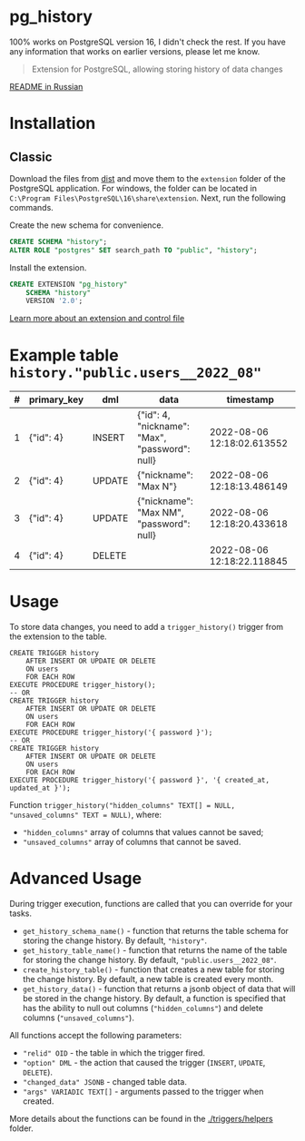 # pg_history

100% works on PostgreSQL version 16, I didn't check the rest.
If you have any information that works on earlier versions, please let me know.

> Extension for PostgreSQL, allowing storing history of data changes

[README in Russian](./README.ru.md)

# Installation

## Classic

Download the files from [dist](./dist) and move them to the `extension`
folder of the PostgreSQL application.
For windows, the folder can be located in
`C:\Program Files\PostgreSQL\16\share\extension`.
Next, run the following commands.

Create the new schema for convenience.

```sql
CREATE SCHEMA "history";
ALTER ROLE "postgres" SET search_path TO "public", "history";
```

Install the extension.

```sql
CREATE EXTENSION "pg_history"
    SCHEMA "history"
    VERSION '2.0';
```

[Learn more about an extension and control file](https://postgrespro.ru/docs/postgresql/current/extend-extensions)

# Example table `history."public.users__2022_08"`

| \# | primary_key | dml    | data                                           | timestamp                  |
|----|-------------|--------|------------------------------------------------|----------------------------|
| 1  | {"id": 4}   | INSERT | {"id": 4, "nickname": "Max", "password": null} | 2022-08-06 12:18:02.613552 |
| 2  | {"id": 4}   | UPDATE | {"nickname": "Max N"}                          | 2022-08-06 12:18:13.486149 |
| 3  | {"id": 4}   | UPDATE | {"nickname": "Max NM", "password": null}       | 2022-08-06 12:18:20.433618 |
| 4  | {"id": 4}   | DELETE |                                                | 2022-08-06 12:18:22.118845 |

# Usage

To store data changes, you need to add a `trigger_history()` trigger from the extension to the table.

```postgresql
CREATE TRIGGER history
    AFTER INSERT OR UPDATE OR DELETE
    ON users
    FOR EACH ROW
EXECUTE PROCEDURE trigger_history();
-- OR
CREATE TRIGGER history
    AFTER INSERT OR UPDATE OR DELETE
    ON users
    FOR EACH ROW
EXECUTE PROCEDURE trigger_history('{ password }');
-- OR
CREATE TRIGGER history
    AFTER INSERT OR UPDATE OR DELETE
    ON users
    FOR EACH ROW
EXECUTE PROCEDURE trigger_history('{ password }', '{ created_at, updated_at }');
```

Function `trigger_history("hidden_columns" TEXT[] = NULL, "unsaved_columns" TEXT = NULL)`, where:

- `"hidden_columns"` array of columns that values cannot be saved;
- `"unsaved_columns"` array of columns that cannot be saved.

# Advanced Usage

During trigger execution, functions are called that you can override for your tasks.

- `get_history_schema_name()` - function that returns the table schema for storing the change history.
  By default, `"history"`.
- `get_history_table_name()` - function that returns the name of the table for storing the change history.
  By default, `"public.users__2022_08"`.
- `create_history_table()` - function that creates a new table for storing the change history.
  By default, a new table is created every month.
- `get_history_data()` - function that returns a jsonb object of data that will be stored in the change history.
  By default, a function is specified that has the ability to null out columns (`"hidden_columns"`) and
  delete columns (`"unsaved_columns"`).

All functions accept the following parameters:

- `"relid" OID` - the table in which the trigger fired.
- `"option" DML` - the action that caused the trigger (`INSERT`, `UPDATE`, `DELETE`).
- `"changed_data" JSONB` - changed table data.
- `"args" VARIADIC TEXT[]` - arguments passed to the trigger when created.

More details about the functions can be found in the [./triggers/helpers](./triggers/helpers) folder.
